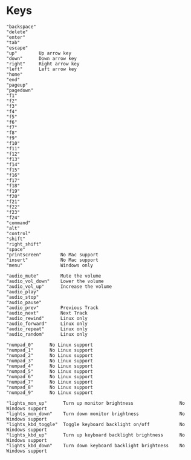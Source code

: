 # Keys

    "backspace"
	"delete"        
	"enter"        
	"tab"
	"escape"
	"up"		Up arrow key           
	"down"		Down arrow key
	"right"		Right arrow key
	"left"		Left arrow key
	"home"
	"end"
	"pageup"
	"pagedown"
	"f1"
	"f2"
	"f3"
	"f4"
	"f5"
	"f6"
	"f7"
	"f8"
	"f9"
	"f10"
	"f11"
	"f12"
	"f13"
	"f14"
	"f15"
	"f16"
	"f17"
	"f18"
	"f19"
	"f20"
	"f21"
	"f22"
	"f23"
	"f24"
	"command"
	"alt"
	"control"
	"shift"
	"right_shift"
	"space"
	"printscreen"       No Mac support
	"insert"            No Mac support
	"menu"				Windows only

	"audio_mute"		Mute the volume
	"audio_vol_down"	Lower the volume
	"audio_vol_up"		Increase the volume
	"audio_play"
	"audio_stop"
	"audio_pause"		
	"audio_prev"		Previous Track
	"audio_next"		Next Track
	"audio_rewind"      Linux only
	"audio_forward"     Linux only
	"audio_repeat"      Linux only
	"audio_random"      Linux only

	"numpad_0"		No Linux support
	"numpad_1"		No Linux support
	"numpad_2"		No Linux support
	"numpad_3"		No Linux support
	"numpad_4"		No Linux support
	"numpad_5"		No Linux support
	"numpad_6"		No Linux support
	"numpad_7"		No Linux support
	"numpad_8"		No Linux support
	"numpad_9"		No Linux support

	"lights_mon_up"		 Turn up monitor brightness					No Windows support
	"lights_mon_down"	 Turn down monitor brightness				No Windows support
	"lights_kbd_toggle"	 Toggle keyboard backlight on/off			No Windows support
	"lights_kbd_up"		 Turn up keyboard backlight brightness		No Windows support
	"lights_kbd_down"	 Turn down keyboard backlight brightness	No Windows support